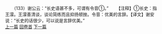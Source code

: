 　　（133）谢公云：“长史语甚不多，可谓有令音①。”
　　【注释】①长史：指王濛。王濛善清谈，谈论简练而且抑扬顿挫。令音：优美的言辞。【译文】谢安说：“长史的话很少，可以说是言辞优美。”
<br>[上一篇](08_132) [回卷首](08_000) [下一篇](08_134)
